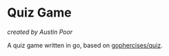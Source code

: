 # Quiz Game

_created by Austin Poor_

A quiz game written in go, based on [gophercises/quiz](https://github.com/gophercises/quiz).

